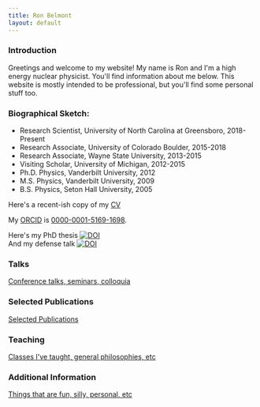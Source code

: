 ```yaml
---
title: Ron Belmont
layout: default
---
```




### Introduction

Greetings and welcome to my website!  My name is Ron and I'm a high energy nuclear physicist.
You'll find information about me below.  This website is
mostly intended to be professional, but you'll find some personal stuff too.



### Biographical Sketch:

- Research Scientist, University of North Carolina at Greensboro, 2018-Present
- Research Associate, University of Colorado Boulder, 2015-2018
- Research Associate, Wayne State University, 2013-2015
- Visiting Scholar, University of Michigan, 2012-2015
- Ph.D. Physics, Vanderbilt University, 2012
- M.S. Physics, Vanderbilt University, 2009
- B.S. Physics, Seton Hall University, 2005

Here's a recent-ish copy of my [CV](/assets/files/cv_full.pdf)

My [ORCID](https://orcid.org) is [0000-0001-5169-1698](https://orcid.org/0000-0001-5169-1698).

Here's my PhD thesis [![DOI](https://zenodo.org/badge/DOI/10.5281/zenodo.3763862.svg)](https://doi.org/10.5281/zenodo.3763862)
<br>
And my defense talk [![DOI](https://zenodo.org/badge/DOI/10.5281/zenodo.4732678.svg)](https://doi.org/10.5281/zenodo.4732678)



### Talks

[Conference talks, seminars, colloquia](talks.html)



### Selected Publications

[Selected Publications](selected.html)



### Teaching

[Classes I've taught, general philosophies, etc](teaching.html)



### Additional Information

[Things that are fun, silly, personal, etc](additional.html)



